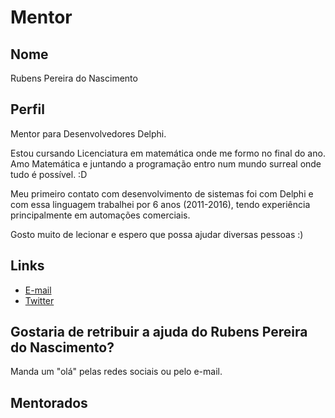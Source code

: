 # Mentor

## Nome

Rubens Pereira do Nascimento

## Perfil

Mentor para Desenvolvedores Delphi.

Estou cursando Licenciatura em matemática onde me formo no final do ano.
Amo Matemática e juntando a programação entro num mundo surreal onde tudo é possível. :D

Meu primeiro contato com desenvolvimento de sistemas foi com Delphi e com essa linguagem trabalhei por 6 anos (2011-2016), tendo experiência principalmente em automações comerciais. 

Gosto muito de lecionar e espero que possa ajudar diversas pessoas :)

## Links

* [E-mail](mailto:iorubenspn@gmail.com)
* [Twitter](https://twitter.com/rubensnas)

## Gostaria de retribuir a ajuda do Rubens Pereira do Nascimento?

Manda um "olá" pelas redes sociais ou pelo e-mail.

## Mentorados
